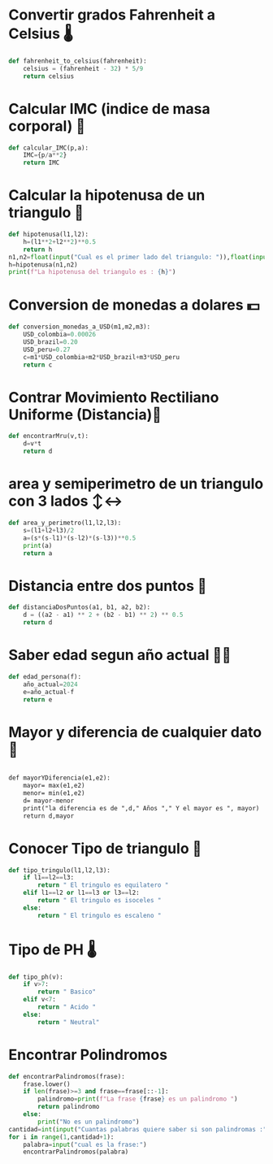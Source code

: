 # Convertir grados Fahrenheit a Celsius 🌡️
```py
def fahrenheit_to_celsius(fahrenheit):
    celsius = (fahrenheit - 32) * 5/9
    return celsius
````

# Calcular IMC (indice de masa corporal) 💪
```py
def calcular_IMC(p,a):
    IMC={p/a**2}
    return IMC
```
# Calcular la hipotenusa de un triangulo 📐
```py
def hipotenusa(l1,l2):
    h=(l1**2+l2**2)**0.5
    return h
n1,n2=float(input("Cual es el primer lado del triangulo: ")),float(input("Cual es el segundo lado del triangulo: "))
h=hipotenusa(n1,n2)
print(f"La hipotenusa del triangulo es : {h}")
````
# Conversion de monedas a dolares 💵
```py
def conversion_monedas_a_USD(m1,m2,m3):
    USD_colombia=0.00026
    USD_brazil=0.20
    USD_peru=0.27
    c=m1*USD_colombia+m2*USD_brazil+m3*USD_peru
    return c
````
# Contrar Movimiento Rectiliano Uniforme (Distancia)📏
```py
def encontrarMru(v,t):
    d=v*t
    return d
````
# area y semiperimetro de un triangulo con 3 lados ↕️↔️
```py
def area_y_perimetro(l1,l2,l3):
    s=(l1+l2+l3)/2
    a=(s*(s-l1)*(s-l2)*(s-l3))**0.5
    print(a)
    return a
````
# Distancia entre dos puntos 🧷
```py
def distanciaDosPuntos(a1, b1, a2, b2):
    d = ((a2 - a1) ** 2 + (b2 - b1) ** 2) ** 0.5
    return d
````
# Saber edad segun año actual 😶‍🌫️

```py
def edad_persona(f):
    año_actual=2024
    e=año_actual-f
    return e
````

# Mayor y diferencia de cualquier dato 🔣

```p

def mayorYDiferencia(e1,e2):
    mayor= max(e1,e2)
    menor= min(e1,e2)
    d= mayor-menor
    print("la diferencia es de ",d," Años "," Y el mayor es ", mayor)
    return d,mayor

````

# Conocer Tipo de triangulo 📐
```py
def tipo_tringulo(l1,l2,l3):
    if l1==l2==l3:
        return " El tringulo es equilatero "
    elif l1==l2 or l1==l3 or l3==l2:
        return " El tringulo es isoceles "
    else:
        return " El tringulo es escaleno "
````

# Tipo de PH 🌡️
```py
def tipo_ph(v):
    if v>7:
        return " Basico"
    elif v<7:
        return " Acido "
    else:
        return " Neutral"
````
# Encontrar Polindromos
```py
def encontrarPalindromos(frase):
    frase.lower()
    if len(frase)>=3 and frase==frase[::-1]:
        palindromo=print(f"La frase {frase} es un palindromo ")
        return palindromo 
    else:
        print("No es un palindromo")
cantidad=int(input("Cuantas palabras quiere saber si son palindromas :"))
for i in range(1,cantidad+1):
    palabra=input("cual es la frase:")
    encontrarPalindromos(palabra)
``````````
